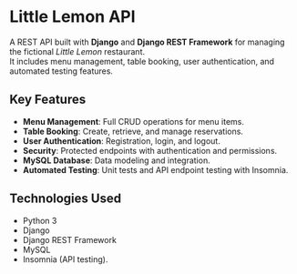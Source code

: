 # Little Lemon API

A REST API built with **Django** and **Django REST Framework** for managing the fictional *Little Lemon* restaurant.  
It includes menu management, table booking, user authentication, and automated testing features.

## Key Features
- **Menu Management**: Full CRUD operations for menu items.  
- **Table Booking**: Create, retrieve, and manage reservations.  
- **User Authentication**: Registration, login, and logout.  
- **Security**: Protected endpoints with authentication and permissions.  
- **MySQL Database**: Data modeling and integration.  
- **Automated Testing**: Unit tests and API endpoint testing with Insomnia.  

## Technologies Used
- Python 3  
- Django  
- Django REST Framework  
- MySQL  
- Insomnia (API testing). 
